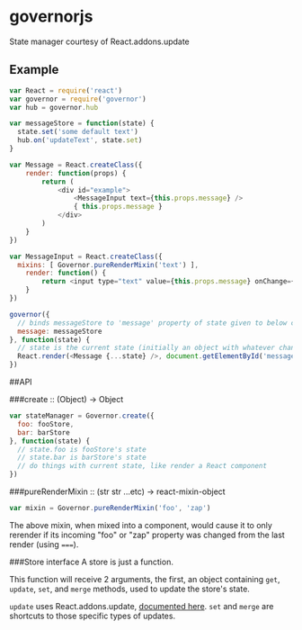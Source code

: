 # governorjs
State manager courtesy of React.addons.update

## Example
```javascript
var React = require('react')
var governor = require('governor')
var hub = governor.hub

var messageStore = function(state) {
  state.set('some default text')
  hub.on('updateText', state.set)
}

var Message = React.createClass({
	render: function(props) {
		return (
			<div id="example">
				<MessageInput text={this.props.message} />
				{ this.props.message }
			</div>
		)
	}
})

var MessageInput = React.createClass({
  mixins: [ Governor.pureRenderMixin('text') ],
	render: function() {
		return <input type="text" value={this.props.message} onChange={R.compose(hub.bind('updateText'), R.path([ 'target', 'value' ]))} />
	}
})

governor({
  // binds messageStore to 'message' property of state given to below callback
  message: messageStore
}, function(state) {
  // state is the current state (initially an object with whatever changes the above stores make)
  React.render(<Message {...state} />, document.getElementById('message'))
})
```

##API

###create :: (Object) -> Object
```javascript
var stateManager = Governor.create({
  foo: fooStore,
  bar: barStore
}, function(state) {
  // state.foo is fooStore's state
  // state.bar is barStore's state
  // do things with current state, like render a React component
})
```

###pureRenderMixin :: (str str ...etc) -> react-mixin-object
```javascript
var mixin = Governor.pureRenderMixin('foo', 'zap')
```
The above mixin, when mixed into a component, would cause it to only rerender if its incoming "foo" or "zap" property was changed from the last render (using ```===```).

###Store interface
A store is just a function.

This function will receive 2 arguments, the first, an object containing ```get```, ```update```, ```set```, and ```merge``` methods, used to update the store's state.

```update``` uses React.addons.update, [documented here](http://facebook.github.io/react/docs/update.html). ```set``` and ```merge``` are shortcuts to those specific types of updates.
